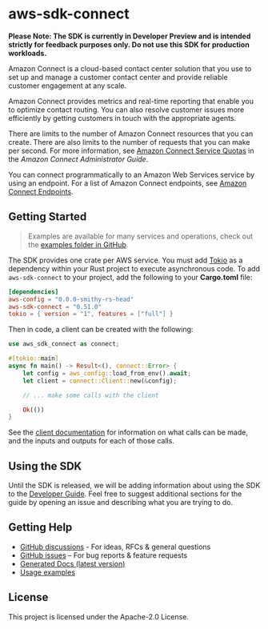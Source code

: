 # aws-sdk-connect

**Please Note: The SDK is currently in Developer Preview and is intended strictly for
feedback purposes only. Do not use this SDK for production workloads.**

Amazon Connect is a cloud-based contact center solution that you use to set up and manage a customer contact center and provide reliable customer engagement at any scale.

Amazon Connect provides metrics and real-time reporting that enable you to optimize contact routing. You can also resolve customer issues more efficiently by getting customers in touch with the appropriate agents.

There are limits to the number of Amazon Connect resources that you can create. There are also limits to the number of requests that you can make per second. For more information, see [Amazon Connect Service Quotas](https://docs.aws.amazon.com/connect/latest/adminguide/amazon-connect-service-limits.html) in the _Amazon Connect Administrator Guide_.

You can connect programmatically to an Amazon Web Services service by using an endpoint. For a list of Amazon Connect endpoints, see [Amazon Connect Endpoints](https://docs.aws.amazon.com/general/latest/gr/connect_region.html).

## Getting Started

> Examples are available for many services and operations, check out the
> [examples folder in GitHub](https://github.com/awslabs/aws-sdk-rust/tree/main/examples).

The SDK provides one crate per AWS service. You must add [Tokio](https://crates.io/crates/tokio)
as a dependency within your Rust project to execute asynchronous code. To add `aws-sdk-connect` to
your project, add the following to your **Cargo.toml** file:

```toml
[dependencies]
aws-config = "0.0.0-smithy-rs-head"
aws-sdk-connect = "0.51.0"
tokio = { version = "1", features = ["full"] }
```

Then in code, a client can be created with the following:

```rust
use aws_sdk_connect as connect;

#[tokio::main]
async fn main() -> Result<(), connect::Error> {
    let config = aws_config::load_from_env().await;
    let client = connect::Client::new(&config);

    // ... make some calls with the client

    Ok(())
}
```

See the [client documentation](https://docs.rs/aws-sdk-connect/latest/aws_sdk_connect/client/struct.Client.html)
for information on what calls can be made, and the inputs and outputs for each of those calls.

## Using the SDK

Until the SDK is released, we will be adding information about using the SDK to the
[Developer Guide](https://docs.aws.amazon.com/sdk-for-rust/latest/dg/welcome.html). Feel free to suggest
additional sections for the guide by opening an issue and describing what you are trying to do.

## Getting Help

* [GitHub discussions](https://github.com/awslabs/aws-sdk-rust/discussions) - For ideas, RFCs & general questions
* [GitHub issues](https://github.com/awslabs/aws-sdk-rust/issues/new/choose) – For bug reports & feature requests
* [Generated Docs (latest version)](https://awslabs.github.io/aws-sdk-rust/)
* [Usage examples](https://github.com/awslabs/aws-sdk-rust/tree/main/examples)

## License

This project is licensed under the Apache-2.0 License.

